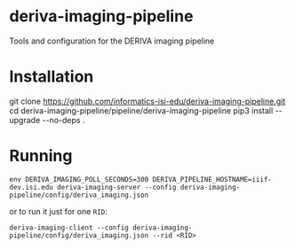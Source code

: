 # deriva-imaging-pipeline
Tools and configuration for the DERIVA imaging pipeline

# Installation

git clone https://github.com/informatics-isi-edu/deriva-imaging-pipeline.git
cd deriva-imaging-pipeline/pipeline/deriva-imaging-pipeline
pip3 install --upgrade --no-deps .

# Running

```
env DERIVA_IMAGING_POLL_SECONDS=300 DERIVA_PIPELINE_HOSTNAME=iiif-dev.isi.edu deriva-imaging-server --config deriva-imaging-pipeline/config/deriva_imaging.json 
```
or to run it just for one `RID`:

```
deriva-imaging-client --config deriva-imaging-pipeline/config/deriva_imaging.json --rid <RID>
```

